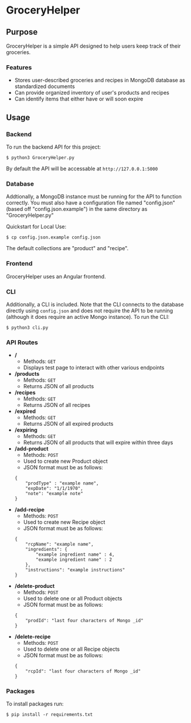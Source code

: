 # GroceryHelper

## Purpose
GroceryHelper is a simple API designed to help users keep track of their groceries.

### Features

- Stores user-described groceries and recipes in MongoDB database as standardized documents
- Can provide organized inventory of user's products and recipes
- Can identify items that either have or will soon expire

## Usage
### Backend
To run the backend API for this project:

`$ python3 GroceryHelper.py`

By default the API will be accessable at `http://127.0.0.1:5000`

### Database
Addtionally, a MongoDB instance must be running for the API to function correctly. You must also have a configuration file named "config.json" (based off "config.json.example") in the same directory as "GroceryHelper.py"

Quickstart for Local Use:

`$ cp config.json.example config.json`

The default collections are "product" and "recipe".

### Frontend
GroceryHelper uses an Angular frontend.

### CLI
Additionally, a CLI is included. Note that the CLI connects to the database directly using `config.json` and does not require the API to be running (although it does require an active Mongo instance). To run the CLI:

`$ python3 cli.py`

### API Routes

- **/**
	- Methods: `GET`
	- Displays test page to interact with other various endpoints
- **/products**
	- Methods: `GET`
	- Returns JSON of all products
- **/recipes**
	- Methods: `GET`
	- Returns JSON of all recipes
- **/expired**
	- Methods: `GET`
	- Returns JSON of all expired products
- **/expiring**
	- Methods: `GET`
	- Returns JSON of all products that will expire within three days
- **/add-product**
	- Methods: `POST`
	- Used to create new Product object
	- JSON format must be as follows:
	```
	{
		"prodType" : "example name",
		"expDate": "1/1/1970",
		"note": "example note"
	}
	```
- **/add-recipe**
	- Methods: `POST`
	- Used to create new Recipe object
	- JSON format must be as follows:
	```
	{
		"rcpName": "example name",
		"ingredients": {
			"example ingredient name" : 4,
			"example ingredient name" : 2
		},
		"instructions": "example instructions"
	}
	```
- **/delete-product**
	- Methods: `POST`
	- Used to delete one or all Product objects
	- JSON format must be as follows:
	```
	{
		"prodId": "last four characters of Mongo _id"
	}
	```
- **/delete-recipe**
	- Methods: `POST`
	- Used to delete one or all Recipe objects
	- JSON format must be as follows:
	```
	{
		"rcpId": "last four characters of Mongo _id"
	}
	```

### Packages
To install packages run:

`$ pip install -r requirements.txt`
